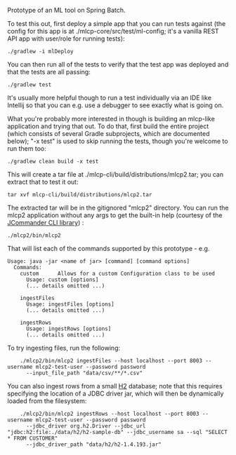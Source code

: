 Prototype of an ML tool on Spring Batch.

To test this out, first deploy a simple app that you can run tests against (the config for this app is at 
./mlcp-core/src/test/ml-config; it's a vanilla REST API app with user/role for running tests):

    ./gradlew -i mlDeploy

You can then run all of the tests to verify that the test app was deployed and that the tests are all passing:

    ./gradlew test

It's usually more helpful though to run a test individually via an IDE like Intellij so that you can e.g. use a debugger
to see exactly what is going on.

What you're probably more interested in though is building an mlcp-like application and trying that out. To do that, 
first build the entire project (which consists of several Gradle subprojects, which are documented below); "-x test" 
is used to skip running the tests, though you're welcome to run them too:

    ./gradlew clean build -x test

This will create a tar file at ./mlcp-cli/build/distributions/mlcp2.tar; you can extract that to test it out:

    tar xvf mlcp-cli/build/distributions/mlcp2.tar

The extracted tar will be in the gitignored "mlcp2" directory. You can run the mlcp2 application without any args to 
get the built-in help (courtesy of the [JCommander CLI library](https://jcommander.org/)) :

    ./mlcp2/bin/mlcp2 

That will list each of the commands supported by this prototype - e.g.

```
Usage: java -jar <name of jar> [command] [command options]
  Commands:
    custom      Allows for a custom Configuration class to be used
      Usage: custom [options]
      (... details omitted ...)
      
    ingestFiles     
      Usage: ingestFiles [options]
      (... details omitted ...)

    ingestRows      
      Usage: ingestRows [options]
      (... details omitted ...)
```

To try ingesting files, run the following:

```
    ./mlcp2/bin/mlcp2 ingestFiles --host localhost --port 8003 --username mlcp2-test-user --password password 
      --input_file_path "data/csv/**/*.csv"
```

You can also ingest rows from a small [H2](https://h2database.com/html/main.html) database; note that this requires 
specifying the location of a JDBC driver jar, which will then be dynamically loaded from the filesystem:

```
    ./mlcp2/bin/mlcp2 ingestRows --host localhost --port 8003 --username mlcp2-test-user --password password 
      --jdbc_driver org.h2.Driver --jdbc_url "jdbc:h2:file:./data/h2/h2-sample-db" --jdbc_username sa --sql "SELECT * FROM CUSTOMER" 
      --jdbc_driver_path "data/h2/h2-1.4.193.jar"
```
